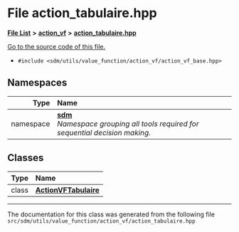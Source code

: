 
# File action\_tabulaire.hpp

<link rel="stylesheet" href="https://cdnjs.cloudflare.com/ajax/libs/KaTeX/0.5.1/katex.min.css">
<link rel="stylesheet" href="https://cdn.jsdelivr.net/github-markdown-css/2.2.1/github-markdown.css"/>



[**File List**](files.md) **>** [**action\_vf**](dir_d1aeb2fe2f9787dc1bfb67b37cd039f2.md) **>** [**action\_tabulaire.hpp**](action__tabulaire_8hpp.md)

[Go to the source code of this file.](action__tabulaire_8hpp_source.md)



* `#include <sdm/utils/value_function/action_vf/action_vf_base.hpp>`









## Namespaces

| Type | Name |
| ---: | :--- |
| namespace | [**sdm**](namespacesdm.md) <br>_Namespace grouping all tools required for sequential decision making._  |

## Classes

| Type | Name |
| ---: | :--- |
| class | [**ActionVFTabulaire**](classsdm_1_1ActionVFTabulaire.md) <br> |














------------------------------
The documentation for this class was generated from the following file `src/sdm/utils/value_function/action_vf/action_tabulaire.hpp`